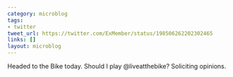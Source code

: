 ```yaml
---
category: microblog
tags:
- twitter
tweet_url: https://twitter.com/ExMember/status/198506262202302465
links: []
layout: microblog
---
```

Headed to the Bike today. Should I play @liveatthebike? Soliciting opinions.
